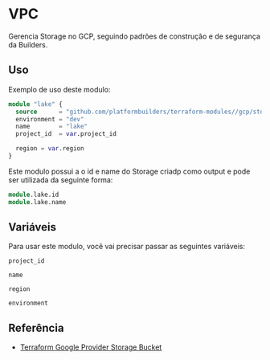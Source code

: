
# VPC

Gerencia Storage no GCP, seguindo padrões de construção e de segurança da Builders.

## Uso

Exemplo de uso deste modulo:

```terraform
module "lake" {
  source      = "github.com/platformbuilders/terraform-modules//gcp/storage"
  environment = "dev"
  name        = "lake"
  project_id  = var.project_id

  region = var.region
}
```

Este modulo possui a o id e name do Storage criadp como output e pode ser utilizada da seguinte forma:

```terraform
module.lake.id
module.lake.name
```

## Variáveis

Para usar este modulo, você vai precisar passar as seguintes variáveis:

`project_id`

`name`

`region`

`environment`

## Referência

 - [Terraform Google Provider Storage Bucket](https://registry.terraform.io/providers/hashicorp/google/latest/docs/resources/storage_bucket)

